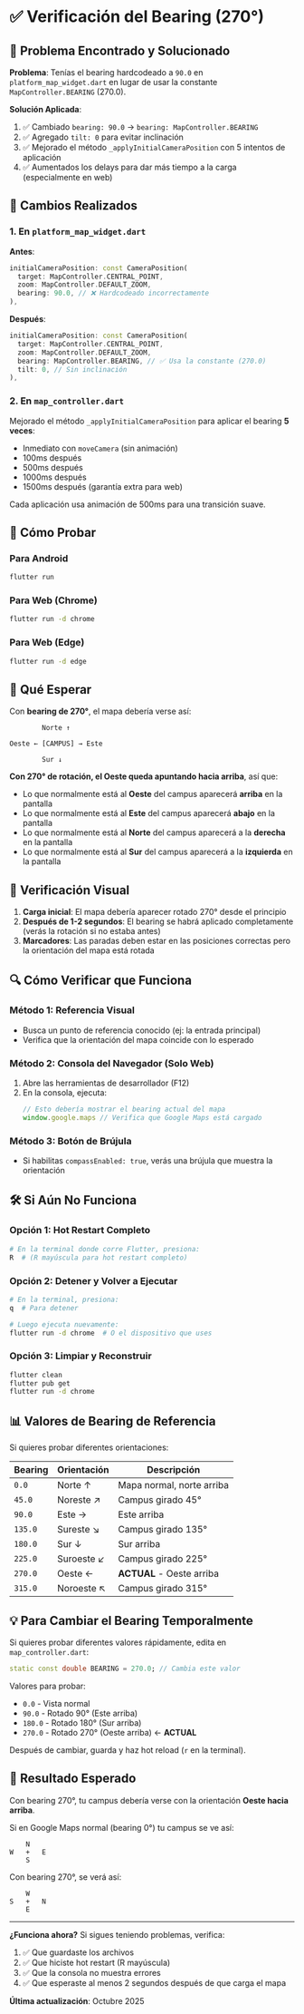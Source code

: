 # ✅ Verificación del Bearing (270°)

## 🐛 Problema Encontrado y Solucionado

**Problema**: Tenías el bearing hardcodeado a `90.0` en `platform_map_widget.dart` en lugar de usar la constante `MapController.BEARING` (270.0).

**Solución Aplicada**:
1. ✅ Cambiado `bearing: 90.0` → `bearing: MapController.BEARING` 
2. ✅ Agregado `tilt: 0` para evitar inclinación
3. ✅ Mejorado el método `_applyInitialCameraPosition` con 5 intentos de aplicación
4. ✅ Aumentados los delays para dar más tiempo a la carga (especialmente en web)

## 🔧 Cambios Realizados

### 1. En `platform_map_widget.dart`

**Antes**:
```dart
initialCameraPosition: const CameraPosition(
  target: MapController.CENTRAL_POINT,
  zoom: MapController.DEFAULT_ZOOM,
  bearing: 90.0, // ❌ Hardcodeado incorrectamente
),
```

**Después**:
```dart
initialCameraPosition: const CameraPosition(
  target: MapController.CENTRAL_POINT,
  zoom: MapController.DEFAULT_ZOOM,
  bearing: MapController.BEARING, // ✅ Usa la constante (270.0)
  tilt: 0, // Sin inclinación
),
```

### 2. En `map_controller.dart`

Mejorado el método `_applyInitialCameraPosition` para aplicar el bearing **5 veces**:
- Inmediato con `moveCamera` (sin animación)
- 100ms después
- 500ms después
- 1000ms después
- 1500ms después (garantía extra para web)

Cada aplicación usa animación de 500ms para una transición suave.

## 🚀 Cómo Probar

### Para Android
```bash
flutter run
```

### Para Web (Chrome)
```bash
flutter run -d chrome
```

### Para Web (Edge)
```bash
flutter run -d edge
```

## 📐 Qué Esperar

Con **bearing de 270°**, el mapa debería verse así:

```
        Norte ↑
         
Oeste ← [CAMPUS] → Este
         
        Sur ↓
```

**Con 270° de rotación, el Oeste queda apuntando hacia arriba**, así que:
- Lo que normalmente está al **Oeste** del campus aparecerá **arriba** en la pantalla
- Lo que normalmente está al **Este** del campus aparecerá **abajo** en la pantalla
- Lo que normalmente está al **Norte** del campus aparecerá a la **derecha** en la pantalla
- Lo que normalmente está al **Sur** del campus aparecerá a la **izquierda** en la pantalla

## 🎯 Verificación Visual

1. **Carga inicial**: El mapa debería aparecer rotado 270° desde el principio
2. **Después de 1-2 segundos**: El bearing se habrá aplicado completamente (verás la rotación si no estaba antes)
3. **Marcadores**: Las paradas deben estar en las posiciones correctas pero la orientación del mapa está rotada

## 🔍 Cómo Verificar que Funciona

### Método 1: Referencia Visual
- Busca un punto de referencia conocido (ej: la entrada principal)
- Verifica que la orientación del mapa coincide con lo esperado

### Método 2: Consola del Navegador (Solo Web)
1. Abre las herramientas de desarrollador (F12)
2. En la consola, ejecuta:
   ```javascript
   // Esto debería mostrar el bearing actual del mapa
   window.google.maps // Verifica que Google Maps está cargado
   ```

### Método 3: Botón de Brújula
- Si habilitas `compassEnabled: true`, verás una brújula que muestra la orientación

## 🛠️ Si Aún No Funciona

### Opción 1: Hot Restart Completo
```bash
# En la terminal donde corre Flutter, presiona:
R  # (R mayúscula para hot restart completo)
```

### Opción 2: Detener y Volver a Ejecutar
```bash
# En la terminal, presiona:
q  # Para detener

# Luego ejecuta nuevamente:
flutter run -d chrome  # O el dispositivo que uses
```

### Opción 3: Limpiar y Reconstruir
```bash
flutter clean
flutter pub get
flutter run -d chrome
```

## 📊 Valores de Bearing de Referencia

Si quieres probar diferentes orientaciones:

| Bearing | Orientación | Descripción |
|---------|-------------|-------------|
| `0.0`   | Norte ↑     | Mapa normal, norte arriba |
| `45.0`  | Noreste ↗   | Campus girado 45° |
| `90.0`  | Este →      | Este arriba |
| `135.0` | Sureste ↘   | Campus girado 135° |
| `180.0` | Sur ↓       | Sur arriba |
| `225.0` | Suroeste ↙  | Campus girado 225° |
| `270.0` | Oeste ←     | **ACTUAL** - Oeste arriba |
| `315.0` | Noroeste ↖  | Campus girado 315° |

## 💡 Para Cambiar el Bearing Temporalmente

Si quieres probar diferentes valores rápidamente, edita en `map_controller.dart`:

```dart
static const double BEARING = 270.0; // Cambia este valor
```

Valores para probar:
- `0.0` - Vista normal
- `90.0` - Rotado 90° (Este arriba)
- `180.0` - Rotado 180° (Sur arriba)
- `270.0` - Rotado 270° (Oeste arriba) ← **ACTUAL**

Después de cambiar, guarda y haz hot reload (`r` en la terminal).

## 🎨 Resultado Esperado

Con bearing 270°, tu campus debería verse con la orientación **Oeste hacia arriba**. 

Si en Google Maps normal (bearing 0°) tu campus se ve así:

```
    N
W   +   E
    S
```

Con bearing 270°, se verá así:

```
    W
S   +   N
    E
```

---

**¿Funciona ahora?** Si sigues teniendo problemas, verifica:
1. ✅ Que guardaste los archivos
2. ✅ Que hiciste hot restart (R mayúscula)
3. ✅ Que la consola no muestra errores
4. ✅ Que esperaste al menos 2 segundos después de que carga el mapa

**Última actualización**: Octubre 2025
